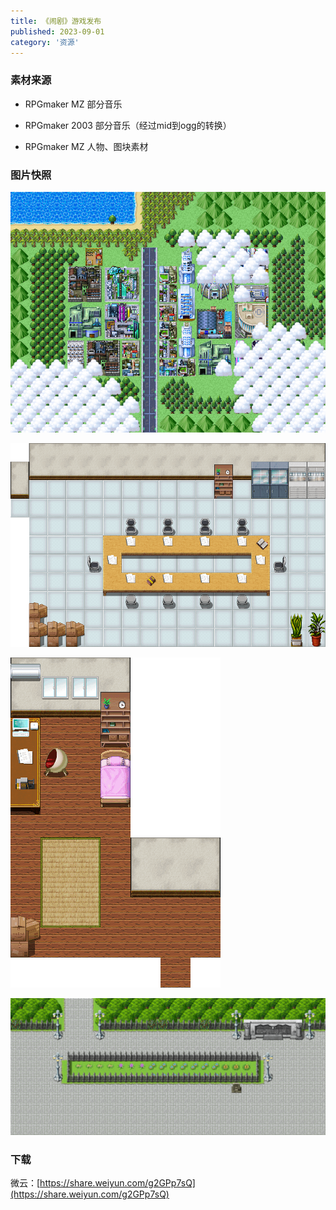 ```yaml
---
title: 《闹剧》游戏发布
published: 2023-09-01
category: '资源'
---
```


### 素材来源

* RPGmaker MZ 部分音乐

* RPGmaker 2003 部分音乐（经过mid到ogg的转换）

* RPGmaker MZ 人物、图块素材

### 图片快照

![](images/Map003.png)

![](images/Map009.png)

![](images/Map004.png)

![](images/Map012-1024x444.png)

### 下载

微云：[https://share.weiyun.com/g2GPp7sQ](https://share.weiyun.com/g2GPp7sQ)